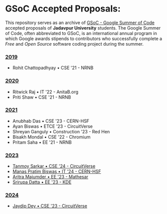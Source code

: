 # GSoC Accepted Proposals:

This repository serves as an archive of [GSoC - Google Summer of Code](https://summerofcode.withgoogle.com/) accepted proposals of **Jadavpur University** students. The Google Summer of Code, often abbreviated to GSoC, is an international annual program in which Google awards stipends to contributors who successfully complete a _Free_ and _Open Source_ software coding project during the summer.

### [2019](2019)

- Rohit Chattopadhyay • CSE '21 - NRNB

### [2020](2020)

- Ritwick Raj • IT '22 - AnitaB.org
- Priti Shaw • CSE '21 - NRNB

### [2021](2021)

- Anubhab Das • CSE '23 - CERN-HSF
- Ayan Biswas • ETCE '23 - CircuitVerse
- Shreyan Ganguly • Construction '23 - Red Hen
- Bisakh Mondal • CSE '22 - Chromium
- Pritam Saha • EE '21 - NRNB

### [2023](2023)

- [Tanmoy Sarkar • CSE '24 - CircuitVerse](2023/CircuitVerse%20-%202023%20-%20Tanmoy%20Sarkar.pdf)
- [Manas Pratim Biswas • IT '24 - CERN-HSF](2023/CERN%20-%202023%20-%20Manas%20Pratim%20Biswas.pdf)
- [Aritra Majumder • EE '23 - Mathesar](2023/Mathesar%20-%202023%20-%20Aritra%20Majumder.pdf)
- [Srirupa Datta • EE '23 - KDE](2023/KDE%20-%202023%20-%20Srirupa%20Datta.pdf)

### [2024](2024)

- [Jaydip Dey • CSE '23 - CircuitVerse](2024/CircuitVerse%20-%202024%20-%20Jaydip%20Dey.pdf)
